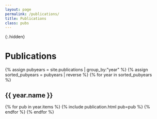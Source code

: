 ```yaml
---
layout: page
permalink: /publications/
title: Publications
class: pubs
---
```


{:.hidden}
# Publications
<!-- <div id="facets" class="hidden">
  <div class="facet" id="venue_tags">
    <strong>Venue</strong>
    <ul></ul>
  </div>
  <div class="facet" id="authors">
    <strong>Author</strong>
    <ul></ul>
  </div>
  <div class="facet" id="tags">
    <strong>Tag</strong>
    <ul></ul>
  </div>
  <div class="facet" id="type">
    <strong>Type</strong>
    <ul></ul>
  </div>
  <div class="facet" id="awards">
    <strong>Award</strong>
    <ul></ul>
  </div>

</div> -->

<!-- <div class="p1 db">
  <input id="ft-search" type="search" placeholder="Search papers..." />
</div>
 -->
<!-- <label id="only-highlight" class="hidden">
  <input type="checkbox" id="highlight">
  Show only highlights
</label>
 -->
<!-- <p id="clear-filters" class="hidden">
  <i class="fas fa-times-circle" aria-hidden="true"></i> Clear all filters. <span id="count_hidden">X</span> of <span id="count_total">X</span> publications are hidden by the filters.
</p>
 -->
{% assign pubyears = site.publications | group_by:"year"  %}
{% assign sorted_pubyears = pubyears | reverse %}
{% for year in sorted_pubyears %}
 <h2 class="publicationyear" href="#y{{ year.name }}"><span> {{ year.name }} </span> </h2>
{% for pub in year.items %}
  {% include publication.html pub=pub %}
{% endfor %}
{% endfor %}

<!-- <script src="https://cdn.jsdelivr.net/npm/itemsjs@1.0.40/dist/itemsjs.min.js"></script> -->
<script>
  {% include itemsjs.min.js %}
  {% include pubfilter.js %}
</script>
